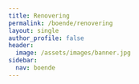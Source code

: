 ```yaml
---
title: Renovering
permalink: /boende/renovering
layout: single
author_profile: false
header:
  image: /assets/images/banner.jpg
sidebar:
  nav: boende
---
```

